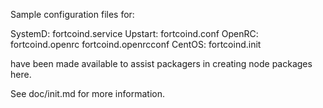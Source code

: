 Sample configuration files for:

SystemD: fortcoind.service
Upstart: fortcoind.conf
OpenRC:  fortcoind.openrc
         fortcoind.openrcconf
CentOS:  fortcoind.init

have been made available to assist packagers in creating node packages here.

See doc/init.md for more information.

